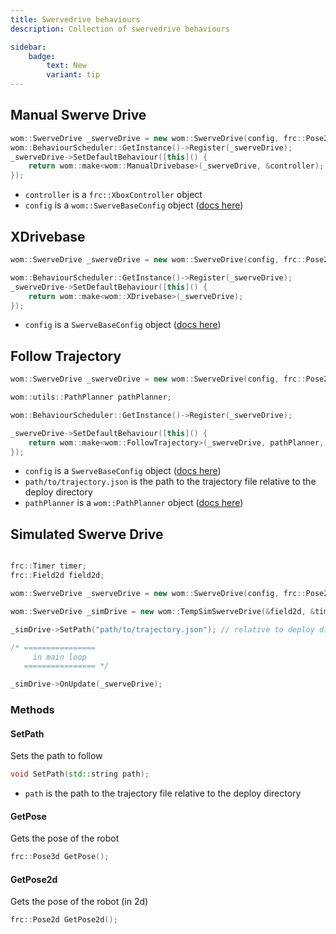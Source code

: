 ```yaml
---
title: Swervedrive behaviours
description: Collection of swervedrive behaviours

sidebar:
    badge:
        text: New
        variant: tip
---
```


## Manual Swerve Drive

```cpp
wom::SwerveDrive _swerveDrive = new wom::SwerveDrive(config, frc::Pose2d());
wom::BehaviourScheduler::GetInstance()->Register(_swerveDrive);
_swerveDrive->SetDefaultBehaviour([this]() {
    return wom::make<wom::ManualDrivebase>(_swerveDrive, &controller);
});
```

- `controller` is a `frc::XboxController` object
- `config` is a `wom::SwerveBaseConfig` object ([docs here](/reference/drivetrain/swerve-drive#config))

## XDrivebase

```cpp
wom::SwerveDrive _swerveDrive = new wom::SwerveDrive(config, frc::Pose2d());

wom::BehaviourScheduler::GetInstance()->Register(_swerveDrive);
_swerveDrive->SetDefaultBehaviour([this]() {
    return wom::make<wom::XDrivebase>(_swerveDrive);
});
```

- `config` is a `SwerveBaseConfig` object ([docs here](/reference/drivetrain/swerve-drive#config))

## Follow Trajectory

```cpp
wom::SwerveDrive _swerveDrive = new wom::SwerveDrive(config, frc::Pose2d());

wom::utils::PathPlanner pathPlanner;

wom::BehaviourScheduler::GetInstance()->Register(_swerveDrive);

_swerveDrive->SetDefaultBehaviour([this]() {
    return wom::make<wom::FollowTrajectory>(_swerveDrive, pathPlanner, "path/to/trajectory.json");
});
```

- `config` is a `SwerveBaseConfig` object ([docs here](/reference/drivetrain/swerve-drive#config))
- `path/to/trajectory.json` is the path to the trajectory file relative to the deploy directory
- `pathPlanner` is a `wom::PathPlanner` object ([docs here](/reference/utils/path-planner))

## Simulated Swerve Drive

```cpp

frc::Timer timer;
frc::Field2d field2d;

wom::SwerveDrive _swerveDrive = new wom::SwerveDrive(config, frc::Pose2d());

wom::SwerveDrive _simDrive = new wom::TempSimSwerveDrive(&field2d, &timer);

_simDrive->SetPath("path/to/trajectory.json"); // relative to deploy directory

/* ================
     in main loop
   ================ */

_simDrive->OnUpdate(_swerveDrive);
```

### Methods

#### SetPath

Sets the path to follow

```cpp
void SetPath(std::string path);
```

- `path` is the path to the trajectory file relative to the deploy directory

#### GetPose

Gets the pose of the robot

```cpp
frc::Pose3d GetPose();
```

#### GetPose2d

Gets the pose of the robot (in 2d)

```cpp
frc::Pose2d GetPose2d();
```